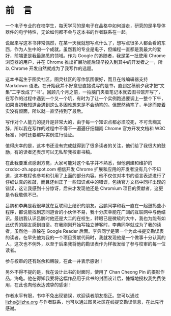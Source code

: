 # 前　言

一个电子专业的在校学生，每天学习的是电子在晶格中如何游走，研究的是半导体器件的电学特性，无论如何都不会与这本书的作者联系在一起。

说起来写这本书非常偶然，在某一天我就想写点什么了，想写点很多人都会看的东西，作为人生中的一个成就。虽然我的专业是电子，但编程一直都是我最大的爱好，前端更是我最熟悉的领域。作为 Google 的追随者，我是第一批使用 Chrome 浏览器的用户，并在 Chrome 推出扩展功能后较早投入到其中的开发者之一，所以 Chrome 开发自然就成为了我写作的选题。

这本书诞生于图灵社区，图灵社区的写作氛围很好，而且在线编辑器支持 Markdown 语法。在开始我并不好意思直接说写的是书，直到定稿前夕我才把“文集”二字改成了“书”。回顾几个月之前，一拍脑门夹着笔记本就去图书馆开写了，在写作的过程中遇到一个又一个坑，有时为了让一个实例跑通要调上一整个下午，如果当初我知道会遇到这么多困难想来是不会动笔的。但既然动笔了，半途而废着实没有颜面，所以就一直坚持到了最后。

写作对个人能力的提升是非常大的，由于每一个知识点都必须咬死，不可含糊其辞，所以我在写作的过程中不得不一遍遍仔细翻阅 Chrome 官方开发文档和 W3C 标准，同时还要编写实例进行验证。

值得庆幸的是，这本书还没有完成就得到了很多读者的关注，他们给了我很大的鼓励，有的读者还表示可以无私帮我校审书稿。

在此我要重点感谢方觉，大家可能对这个名字并不熟悉，但他创建和维护的 crxdoc-zh.appspot.com 相信开发 Chrome 扩展和应用的开发者没有几个不知道，这本教程也参考和引用了上面的部分内容。他不仅仅对本书的语言表述进行了仔细认真的推敲，而且还纠正了一些知识点中的错误，包括官方文档中同样出现的错误，这让我感到十分惊讶，后来才发现他还是 Chromium 项目的贡献者，这更是令我敬佩不已。

吕鹏和李典是我很早就在互联网上结识的朋友。吕鹏同学和我一直在一起鼓捣些小程序，都说能找到志同道合的小伙伴不易，我十分庆幸能在广阔的互联网中与他结识。最初我认识吕鹏时他还是大二的在校生，转眼已是微软的大牛，我也为能有如此优秀的朋友感到自豪。在我刚刚开始写独立博客时，李典同学就成为了我的读者，虽然他一直躲在 Google Reader 后面。李典同学是第一个为此书提交勘误表的读者，在早先他为我的一个项目贡献代码时，我就发现他是一个做事十分认真的人，这次也不例外，以至于后来我将他的勘误表作为样板发给了参与校审的每一位读者。

参与校审的还有赵余和韩骏，在此一并表示感谢！

另外不得不提的是，我在设计此书的封面时，使用了 Chan Cheong Pin 的摄影作品，海龟。他在得知我要将这幅作品用于此书的封面设计后，慷慨地授权我免费使用，在此也向他表达诚挚的感谢！

作者水平有限，书中不免出现错误，欢迎读者朋友指正。您可以通过 lizhe@lizhe.org 与作者联系，也可以通过图灵社区在线提交勘误信息，在此先行感谢。